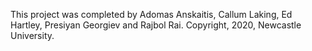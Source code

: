 This project was completed by Adomas Anskaitis, Callum Laking, Ed Hartley, Presiyan Georgiev and Rajbol Rai. Copyright, 2020, Newcastle University.